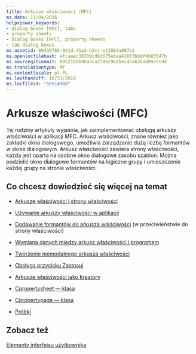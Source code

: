 ```yaml
---
title: Arkusze właściwości (MFC)
ms.date: 11/04/2016
helpviewer_keywords:
- dialog boxes [MFC], tabs
- property sheets
- dialog boxes [MFC], property sheets
- tab dialog boxes
ms.assetid: 09439f65-921d-45a2-b3cc-e13884a087b1
ms.openlocfilehash: efcaaec38309cd6d675ebaa418f3bb0f0683547b
ms.sourcegitcommit: 6052185696adca270bc9bdbec45a626dd89cdcdd
ms.translationtype: MT
ms.contentlocale: pl-PL
ms.lasthandoff: 10/31/2018
ms.locfileid: "50514988"
---
```

# <a name="property-sheets-mfc"></a>Arkusze właściwości (MFC)

Tej rodziny artykuły wyjaśnia, jak zaimplementować obsługę arkuszy właściwości w aplikacji MFC. Arkusz właściwości, znane również jako zakładki okna dialogowego, umożliwia zarządzanie dużą liczbą formantów w oknie dialogowym. Arkusz właściwości zawiera strony właściwości, każda jest oparta na osobne okno dialogowe zasobu szablon. Można podzielić okno dialogowe formantów na logiczne grupy i umieszczenie każdej grupy na stronie właściwości.

## <a name="what-do-you-want-to-know-more-about"></a>Co chcesz dowiedzieć się więcej na temat

- [Arkusze właściwości i strony właściwości](../mfc/property-sheets-and-property-pages-in-mfc.md)

- [Używanie arkuszy właściwości w aplikacji](../mfc/using-property-sheets-in-your-application.md)

- [Dodawanie formantów do arkusza właściwości](../mfc/adding-controls-to-a-property-sheet.md) (w przeciwieństwie do strony właściwości)

- [Wymiana danych między arkusz właściwości i programem](../mfc/exchanging-data.md)

- [Tworzenie niemodalnego arkusza właściwości](../mfc/creating-a-modeless-property-sheet.md)

- [Obsługa przycisku Zastosuj](../mfc/handling-the-apply-button.md)

- [Arkusze właściwości jako kreatory](../mfc/property-sheets-as-wizards.md)

- [Cpropertysheet — klasa](../mfc/reference/cpropertysheet-class.md)

- [Cpropertypage — klasa](../mfc/reference/cpropertypage-class.md)

- [Próbki](../visual-cpp-samples.md)

## <a name="see-also"></a>Zobacz też

[Elementy interfejsu użytkownika](../mfc/user-interface-elements-mfc.md)
